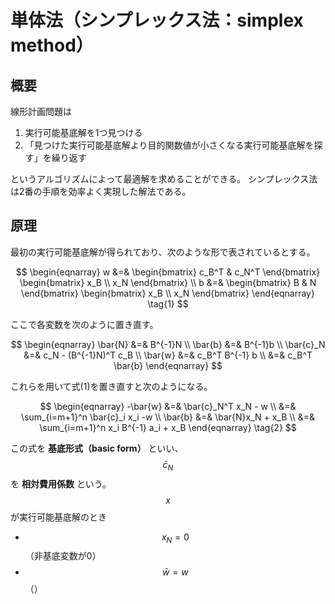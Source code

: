 # 単体法（シンプレックス法：simplex method）

## 概要

線形計画問題は

1. 実行可能基底解を1つ見つける
1. 「見つけた実行可能基底解より目的関数値が小さくなる実行可能基底解を探す」を繰り返す

というアルゴリズムによって最適解を求めることができる。
シンプレックス法は2番の手順を効率よく実現した解法である。

## 原理

最初の実行可能基底解が得られており、次のような形で表されているとする。

$$
\begin{eqnarray}
w &=& \begin{bmatrix} c_B^T & c_N^T \end{bmatrix} \begin{bmatrix} x_B \\ x_N \end{bmatrix} \\
b &=& \begin{bmatrix} B & N \end{bmatrix} \begin{bmatrix} x_B \\ x_N \end{bmatrix}
\end{eqnarray} \tag{1}
$$

ここで各変数を次のように置き直す。

$$
\begin{eqnarray}
\bar{N} &=& B^{-1}N \\
\bar{b} &=& B^{-1}b \\
\bar{c}_N &=& c_N - (B^{-1}N)^T c_B \\
\bar{w} &=& c_B^T B^{-1} b \\
&=& c_B^T \bar{b}
\end{eqnarray}
$$

これらを用いて式(1)を置き直すと次のようになる。

$$
\begin{eqnarray}
-\bar{w} &=& \bar{c}_N^T x_N - w \\
&=& \sum_{i=m+1}^n \bar{c}_i x_i  -w \\
\bar{b} &=& \bar{N}x_N + x_B \\
&=& \sum_{i=m+1}^n x_i B^{-1} a_i + x_B
\end{eqnarray} \tag{2}
$$

この式を **基底形式（basic form）** といい、$$\bar{c}_N$$を **相対費用係数** という。
$$x$$が実行可能基底解のとき

* $$x_N = 0$$ （非基底変数が0）
* $$\bar{w} = w$$ （）


